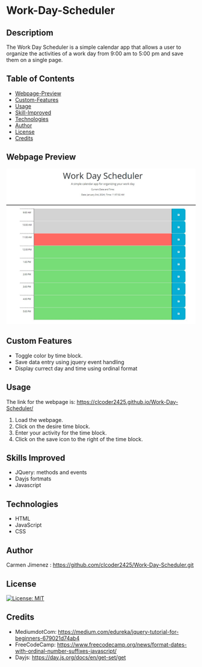 # Work-Day-Scheduler
## Descriptiom
The Work Day Scheduler is a simple calendar app that allows a user to organize the activities of a work day from 9:00 am to 5:00 pm and save them on a single page.
## Table of Contents
- [Webpage-Preview](#Webpage-Preview)
- [Custom-Features](#Custom-Features)
- [Usage](#Usage)
- [Skill-Improved](#Skill-Improved)
- [Technologies](#Technologies)
- [Author](#Author)
- [License](#license)
- [Credits](#credits)

## Webpage Preview
![webpage-preview](./assets/images/workdayscheduler.JPG)

## Custom Features
- Toggle color by time block.
- Save data entry using jquery event handling
- Display currect day and time using ordinal format
## Usage
The link for the webpage is: https://clcoder2425.github.io/Work-Day-Scheduler/

1. Load the webpage.
2. Click on the desire time block.
3. Enter your activity for the time block.
4. Click on the save icon to the right of the time block.

## Skills Improved
- JQuery: methods and events
- Dayjs fortmats
- Javascript
## Technologies
- HTML 
- JavaScript
- CSS
## Author
 Carmen Jimenez : https://github.com/clcoder2425/Work-Day-Scheduler.git
 
 ## License
  [![License: MIT](https://img.shields.io/badge/License-MIT-yellow.svg)](https://opensource.org/licenses/MIT)
  
## Credits
- MediumdotCom: https://medium.com/edureka/jquery-tutorial-for-beginners-679021d74ab4
- FreeCodeCamp: https://www.freecodecamp.org/news/format-dates-with-ordinal-number-suffixes-javascript/
- Dayjs: https://day.js.org/docs/en/get-set/get


